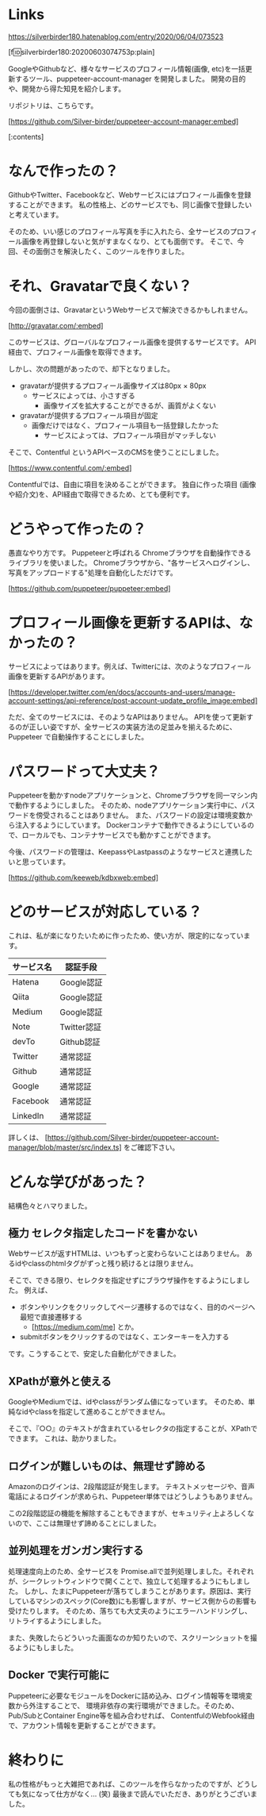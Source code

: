 <!-- 
title: アカウント画像一括更新ツールを作ったので、紹介と学びについて
date: 2020-06-04T07:35:23+09:00
draft: false
description: description
icon: 😎
-->
# Links
https://silverbirder180.hatenablog.com/entry/2020/06/04/073523

[f:id:silverbirder180:20200603074753p:plain]

GoogleやGithubなど、様々なサービスのプロフィール情報(画像, etc)を一括更新するツール、puppeteer-account-manager を開発しました。
開発の目的や、開発から得た知見を紹介します。

リポジトリは、こちらです。

[https://github.com/Silver-birder/puppeteer-account-manager:embed]

[:contents]
# なんで作ったの？

GithubやTwitter、Facebookなど、Webサービスにはプロフィール画像を登録することができます。
私の性格上、どのサービスでも、同じ画像で登録したいと考えています。

そのため、いい感じのプロフィール写真を手に入れたら、全サービスのプロフィール画像を再登録しないと気がすまなくなり、とても面倒です。
そこで、今回、その面倒さを解決したく、このツールを作りました。

# それ、Gravatarで良くない？

今回の面倒さは、GravatarというWebサービスで解決できるかもしれません。

[http://gravatar.com/:embed]

このサービスは、グローバルなプロフィール画像を提供するサービスです。
API経由で、プロフィール画像を取得できます。

しかし、次の問題があったので、却下となりました。

* gravatarが提供するプロフィール画像サイズは80px × 80px
    * サービスによっては、小さすぎる
        * 画像サイズを拡大することができるが、画質がよくない
* gravatarが提供するプロフィール項目が固定
    * 画像だけではなく、プロフィール項目も一括登録したかった
        * サービスによっては、プロフィール項目がマッチしない

そこで、Contentful というAPIベースのCMSを使うことにしました。

[https://www.contentful.com/:embed]

Contentfulでは、自由に項目を決めることができます。
独自に作った項目 (画像や紹介文)を、API経由で取得できるため、とても便利です。

# どうやって作ったの？

愚直なやり方です。
Puppeteerと呼ばれる Chromeブラウザを自動操作できるライブラリを使いました。
Chromeブラウザから、"各サービスへログインし、写真をアップロードする"処理を自動化しただけです。

[https://github.com/puppeteer/puppeteer:embed]

# プロフィール画像を更新するAPIは、なかったの？

サービスによってはあります。例えば、Twitterには、次のようなプロフィール画像を更新するAPIがあります。

[https://developer.twitter.com/en/docs/accounts-and-users/manage-account-settings/api-reference/post-account-update_profile_image:embed]

ただ、全てのサービスには、そのようなAPIはありません。
APIを使って更新するのが正しい姿ですが、全サービスの実装方法の足並みを揃えるために、
Puppeteer で自動操作することにしました。

# パスワードって大丈夫？

Puppeteerを動かすnodeアプリケーションと、Chromeブラウザを同一マシン内で動作するようにしました。
そのため、nodeアプリケーション実行中に、パスワードを傍受されることはありません。
また、パスワードの設定は環境変数から注入するようにしています。
Dockerコンテナで動作できるようにしているので、ローカルでも、コンテナサービスでも動かすことができます。

今後、パスワードの管理は、KeepassやLastpassのようなサービスと連携したいと思っています。

[https://github.com/keeweb/kdbxweb:embed]

# どのサービスが対応している？

これは、私が楽になりたいために作ったため、使い方が、限定的になっています。

|  サービス名  |  認証手段  |
| ---- | ---- |
|  Hatena  |  Google認証  |
|  Qiita  |  Google認証  |
|  Medium  |  Google認証  |
|  Note  |  Twitter認証  |
|  devTo  |  Github認証  |
|  Twitter  |  通常認証  |
|  Github  |  通常認証  |
|  Google  |  通常認証  |
|  Facebook  |  通常認証  |
|  LinkedIn  |  通常認証  |

詳しくは、
[https://github.com/Silver-birder/puppeteer-account-manager/blob/master/src/index.ts] をご確認下さい。

# どんな学びがあった？

結構色々とハマりました。

## 極力 セレクタ指定したコードを書かない

Webサービスが返すHTMLは、いつもずっと変わらないことはありません。
あるidやclassのhtmlタグがずっと残り続けるとは限りません。

そこで、できる限り、セレクタを指定せずにブラウザ操作をするようにしました。
例えば、

* ボタンやリンクをクリックしてページ遷移するのではなく、目的のページへ最短で直接遷移する
    * [https://medium.com/me] とか。
* submitボタンをクリックするのではなく、エンターキーを入力する

です。こうすることで、安定した自動化ができました。

## XPathが意外と使える

GoogleやMediumでは、idやclassがランダム値になっています。
そのため、単純なidやclassを指定して進めることができません。

そこで、『○○』のテキストが含まれているセレクタの指定することが、XPathでできます。
これは、助かりました。

## ログインが難しいものは、無理せず諦める

Amazonのログインは、2段階認証が発生します。
テキストメッセージや、音声電話によるログインが求められ、Puppeteer単体ではどうしようもありません。

この2段階認証の機能を解除することもできますが、セキュリティ上よろしくないので、ここは無理せず諦めることにしました。

## 並列処理をガンガン実行する

処理速度向上のため、全サービスを Promise.allで並列処理しました。それぞれが、シークレットウィンドウで開くことで、独立して処理するようにもしました。
しかし、たまにPuppeteerが落ちてしまうことがあります。原因は、実行しているマシンのスペック(Core数)にも影響しますが、サービス側からの影響も受けたりします。
そのため、落ちても大丈夫のようにエラーハンドリングし、リトライするようにしました。

また、失敗したらどういった画面なのか知りたいので、スクリーンショットを撮るようにもしました。

## Docker で実行可能に

Puppeteerに必要なモジュールをDockerに詰め込み、ログイン情報等を環境変数から外注することで、
環境非依存の実行環境ができました。そのため、Pub/SubとContainer Engine等を組み合わせれば、
ContentfulのWebfook経由で、アカウント情報を更新することができます。

# 終わりに
私の性格がもっと大雑把であれば、このツールを作らなかったのですが、どうしても気になって仕方がなく... (笑)
最後まで読んでいただき、ありがとうございました。
